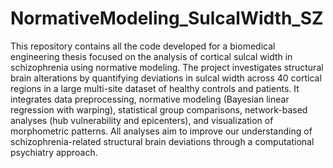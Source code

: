 # NormativeModeling_SulcalWidth_SZ
This repository contains all the code developed for a biomedical engineering thesis focused on the analysis of cortical sulcal width in schizophrenia using normative modeling. The project investigates structural brain alterations by quantifying deviations in sulcal width across 40 cortical regions in a large multi-site dataset of healthy controls and patients. It integrates data preprocessing, normative modeling (Bayesian linear regression with warping), statistical group comparisons, network-based analyses (hub vulnerability and epicenters), and visualization of morphometric patterns. All analyses aim to improve our understanding of schizophrenia-related structural brain deviations through a computational psychiatry approach.
